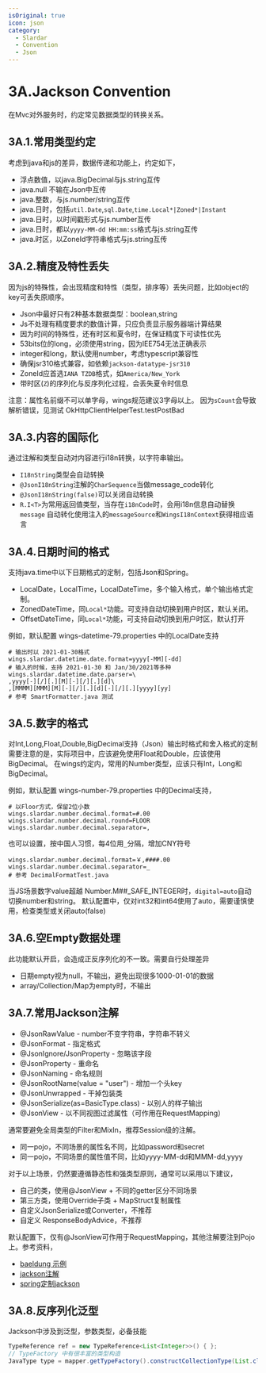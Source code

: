 ```yaml
---
isOriginal: true
icon: json
category:
  - Slardar
  - Convention
  - Json
---
```


# 3A.Jackson Convention

在Mvc对外服务时，约定常见数据类型的转换关系。

## 3A.1.常用类型约定

考虑到java和js的差异，数据传递和功能上，约定如下，

* 浮点数值，以java.BigDecimal与js.string互传
* java.null 不输在Json中互传
* java.整数，与js.number/string互传
* java.日时，包括`util.Date`,`sql.Date`,`time.Local*|Zoned*|Instant`
* java.日时，以时间戳形式与js.number互传
* java.日时，都以`yyyy-MM-dd HH:mm:ss`格式与js.string互传
* java.时区，以ZoneId字符串格式与js.string互传

## 3A.2.精度及特性丢失

因为js的特殊性，会出现精度和特性（类型，排序等）丢失问题，比如object的key可丢失原顺序。

* Json中最好只有2种基本数据类型：boolean,string
* Js不处理有精度要求的数值计算，只应负责显示服务器端计算结果
* 因为时间的特殊性，还有时区和夏令时，在保证精度下可读性优先
* 53bits位的long，必须使用string，因为IEE754无法正确表示
* integer和long，默认使用number，考虑typescript兼容性
* 确保jsr310格式兼容，如依赖`jackson-datatype-jsr310`
* ZoneId应首选`IANA TZDB`格式，如`America/New_York`
* 带时区(`Z`)的序列化与反序列化过程，会丢失夏令时信息

注意：属性名前缀不可以单字母，wings规范建议3字母以上。
因为`sCount`会导致解析错误，见测试 OkHttpClientHelperTest.testPostBad

## 3A.3.内容的国际化

通过注解和类型自动对内容进行i18n转换，以字符串输出。

* `I18nString`类型会自动转换
* `@JsonI18nString`注解的`CharSequence`当做message_code转化
* `@JsonI18nString(false)`可以关闭自动转换
* `R.I<T>`为常用返回值类型，当存在`i18nCode`时，会用i18n信息自动替换`message`
  自动转化使用注入的`messageSource`和`WingsI18nContext`获得相应语言

## 3A.4.日期时间的格式

支持java.time中以下日期格式的定制，包括Json和Spring。

* LocalDate，LocalTime，LocalDateTime，多个输入格式，单个输出格式定制。
* ZonedDateTime，同`Local*`功能。可支持自动切换到用户时区，默认关闭。
* OffsetDateTime，同`Local*`功能，可支持自动切换到用户时区，默认打开

例如，默认配置 wings-datetime-79.properties 中的LocalDate支持

```properties
# 输出时以 2021-01-30格式
wings.slardar.datetime.date.format=yyyy[-MM][-dd]
# 输入的时候，支持 2021-01-30 和 Jan/30/2021等多种
wings.slardar.datetime.date.parser=\
,yyyy[-][/][.][M][-][/][.][d]\
,[MMMM][MMM][M][-][/][.][d][-][/][.][yyyy][yy]
# 参考 SmartFormatter.java 测试
```

## 3A.5.数字的格式

对Int,Long,Float,Double,BigDecimal支持（Json）输出时格式和舍入格式的定制
需要注意的是，实际项目中，应该避免使用Float和Double，应该使用BigDecimal。
在wings约定内，常用的Number类型，应该只有Int，Long和BigDecimal。

例如，默认配置 wings-number-79.properties 中的Decimal支持，
```properties
# 以Floor方式，保留2位小数
wings.slardar.number.decimal.format=#.00
wings.slardar.number.decimal.round=FLOOR
wings.slardar.number.decimal.separator=,
```
也可以设置，按中国人习惯，每4位用`_`分隔，增加CNY符号
```properties
wings.slardar.number.decimal.format=￥,####.00
wings.slardar.number.decimal.separator=_
# 参考 DecimalFormatTest.java
```

当JS场景数字value超越 Number.M##_SAFE_INTEGER时，`digital=auto`自动切换number和string。
默认配置中，仅对int32和int64使用了auto，需要谨慎使用，检查类型或关闭auto(false)

## 3A.6.空Empty数据处理

此功能默认开启，会造成正反序列化的不一致。需要自行处理差异

* 日期empty视为null，不输出，避免出现很多1000-01-01的数据
* array/Collection/Map为empty时，不输出

## 3A.7.常用Jackson注解

* @JsonRawValue - number不变字符串，字符串不转义
* @JsonFormat - 指定格式
* @JsonIgnore/JsonProperty - 忽略该字段
* @JsonProperty - 重命名
* @JsonNaming - 命名规则
* @JsonRootName(value = "user") - 增加一个头key
* @JsonUnwrapped - 干掉包装类
* @JsonSerialize(as=BasicType.class) - 以别人的样子输出
* @JsonView - 以不同视图过滤属性（可作用在RequestMapping）

通常要避免全局类型的Filter和MixIn，推荐Session级的注解。

* 同一pojo，不同场景的属性名不同，比如password和secret
* 同一pojo，不同场景的属性值不同，比如yyyy-MM-dd和MMM-dd,yyyy

对于以上场景，仍然要遵循静态性和强类型原则，通常可以采用以下建议，

* 自己的类，使用@JsonView + 不同的getter区分不同场景
* 第三方类，使用Override子类 + MapStruct复制属性
* 自定义JsonSerialize或Converter，不推荐
* 自定义 ResponseBodyAdvice，不推荐

默认配置下，仅有@JsonView可作用于RequestMapping，其他注解要注到Pojo上。参考资料，

* [baeldung 示例](https://www.baeldung.com/jackson-annotations)
* [jackson注解](https://github.com/FasterXML/jackson-annotations/wiki/Jackson-Annotations)
* [spring定制jackson](https://docs.spring.io/spring-boot/docs/3.0.3/reference/htmlsingle/#howto.spring-mvc.customize-jackson-objectmapper)

## 3A.8.反序列化泛型

Jackson中涉及到泛型，参数类型，必备技能

```java
TypeReference ref = new TypeReference<List<Integer>>() { };
// TypeFactory 中有很丰富的类型构造
JavaType type = mapper.getTypeFactory().constructCollectionType(List.class, Foo.class)
```
